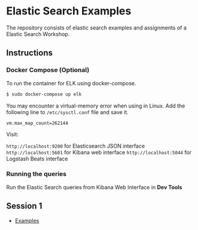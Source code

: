 # Elastic Search Examples

The repository consists of elastic search examples and assignments of a Elastic Search Workshop.

## Instructions

### Docker Compose (Optional)

To run the container for ELK using docker-compose.

```bash
$ sudo docker-compose up elk
```
You may encounter a virtual-memory error when using in Linux. Add the following line to `/etc/sysctl.conf` file and save it.

`vm.max_map_count=262144`

Visit:

`http://localhost:9200` for Elasticsearch JSON interface
`http://localhost:5601` for Kibana web interface
`http://localhost:5044` for Logstash Beats interface

### Running the queries

Run the Elastic Search queries from Kibana Web Interface in **Dev Tools**

## Session 1

* [Examples](https://https://github.com/awalesushil/elastic-search-examples/blob/master/Session%201/examples.es)